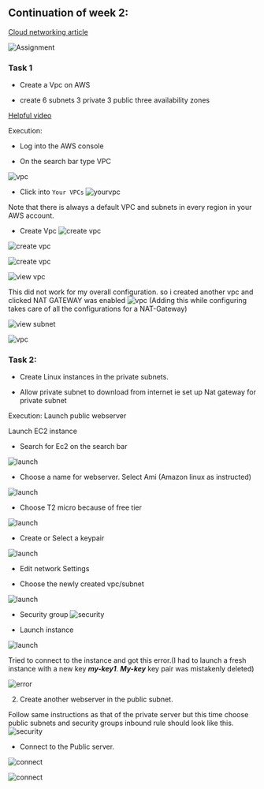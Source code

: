 ## Continuation of week 2:

[Cloud networking article](https://pattern-tortoise-b8c.notion.site/Cloud-Networking-3762e96211534350b25d8158b5d8a111)

![Assignment](./images/assignment.png)

### Task 1
- Create a Vpc on AWS

- create 6 subnets 3 private 3 public three availability zones

[Helpful video](https://youtu.be/ApGz8tpNLgo)

Execution:

- Log into the AWS console

- On the search bar type VPC

![vpc](./images/vpc-searchbar.png)

- Click into `Your VPCs`
![yourvpc](./images/your-vpc.png) 

Note that there is always a default VPC and subnets in every region in your AWS account.
- Create Vpc
![create vpc](./images/create-vpc1.png)

![create vpc](./images/create-vpc2.png)

![create vpc](./images/create-vpc3.png)

![view vpc](./images/view-pvc.png)

This did not work for my overall configuration. so i created another vpc and clicked NAT GATEWAY was enabled
![vpc](./images/natgateway%20for%20config.png) (Adding this while configuring takes care of all the configurations for a NAT-Gateway)

![view subnet](./images/subnets-6.png)

![vpc](./images/vpc-created.png)

### Task 2:

- Create Linux instances in  the private subnets.

-  Allow private subnet to download from internet ie set up Nat gateway for private subnet

Execution: Launch public webserver

Launch EC2 instance
- Search for Ec2 on the search bar

![launch](./images/ec2-dashboard.png)

- Choose a name for webserver. Select Ami (Amazon linux as instructed)

![launch](./images/launch-instance1.png)

- Choose  T2 micro because of free tier

![launch](./images/launch-instance2.png)

- Create or Select a keypair

![launch](./images/launch-instance3keypair.png)

- Edit network Settings

- Choose the newly created vpc/subnet 

![launch](./images/launch-instance4.png)

- Security group
![security](./images/security-groupsprivate.png)



- Launch instance

![launch](./images/launch-instance6.png)

Tried to connect to the instance and got this error.(I had to launch a fresh instance with a new key ***my-key1***. ***My-key*** key pair was mistakenly deleted)

![error](./images/cannot-connect.png)

2. Create another webserver in the public subnet.

Follow same instructions as that of the private server but this time choose public subnets and security groups inbound rule should look like this.
![security](./images/security-groups.png)

- Connect to the Public server.

![connect](./images/connect1.png)

![connect](./images/connect2.png)








